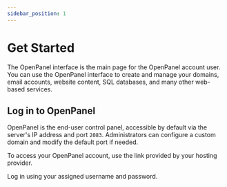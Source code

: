 ```yaml
---
sidebar_position: 1
---
```


# Get Started

The OpenPanel interface is the main page for the OpenPanel account user. You can use the OpenPanel interface to create and manage your domains, email accounts, website content, SQL databases, and many other web-based services.

## Log in to OpenPanel  

OpenPanel is the end-user control panel, accessible by default via the server's IP address and port `2083`. Administrators can configure a custom domain and modify the default port if needed.  

To access your OpenPanel account, use the link provided by your hosting provider.  

Log in using your assigned username and password.
